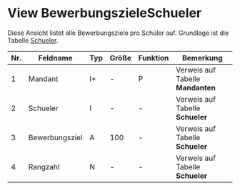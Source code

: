 # View BewerbungszieleSchueler

Diese Ansicht listet alle Bewerbungsziele pro Schüler auf.  Grundlage ist die Tabelle [Schueler](https://doc.magellan6-datenstruktur.stueber.de/tabellen/Schueler.html).

Nr.|Feldname|Typ|Größe|Funktion|Bemerkung
--|--|--|--|--|--
1|Mandant|I+|-|P|Verweis auf Tabelle **Mandanten**
2|Schueler|I|-|-|Verweis auf Tabelle **Schueler**
3|Bewerbungsziel|A|100|-|Verweis auf Tabelle **Schueler**
4|Rangzahl|N|-|-|Verweis auf Tabelle **Schueler**
